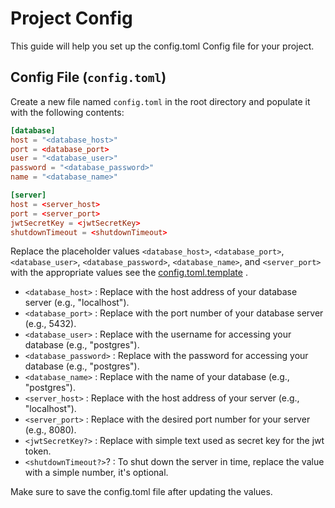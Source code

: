 # Project Config

This guide will help you set up the config.toml Config file for your project.

## Config File (`config.toml`)

Create a new file named `config.toml` in the root directory and populate it with the following contents:

```toml
[database]
host = "<database_host>"
port = <database_port>
user = "<database_user>"
password = "<database_password>"
name = "<database_name>"

[server]
host = <server_host>
port = <server_port>
jwtSecretKey = <jwtSecretKey>
shutdownTimeout = <shutdownTimeout>
```

Replace the placeholder values `<database_host>`, `<database_port>`, `<database_user>`, `<database_password>`, `<database_name>`, and `<server_port>` with the appropriate values see the [config.toml.template](../config.toml.template) .

- `<database_host>`         : Replace with the host address of your database server (e.g., "localhost").
- `<database_port>`         : Replace with the port number of your database server (e.g., 5432).
- `<database_user>`         : Replace with the username for accessing your database (e.g., "postgres").
- `<database_password>`     : Replace with the password for accessing your database (e.g., "postgres").
- `<database_name>`         : Replace with the name of your database (e.g., "postgres").
- `<server_host>`           : Replace with the host address of your server (e.g., "localhost").
- `<server_port>`           : Replace with the desired port number for your server (e.g., 8080).
- `<jwtSecretKey?>`         : Replace with simple text used as secret key for the jwt token.
- `<shutdownTimeout?>`?     : To shut down the server in time, replace the value with a simple number, it's optional.

Make sure to save the config.toml file after updating the values.
